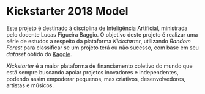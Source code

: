 # Kickstarter 2018 Model

Este projeto é destinado à disciplina de Inteligência Artificial, ministrada pelo docente Lucas Figueira Baggio. O objetivo deste projeto é realizar uma série de estudos a respeito da plataforma *Kickstarter*, utilizando *Random Forest* para classificar se um projeto terá ou não sucesso, com base em seu *dataset* obtido do [Kaggle](https://www.kaggle.com/kemical/kickstarter-projects).

*Kickstarter* é a maior plataforma de financiamento coletivo do mundo que está sempre buscando apoiar projetos inovadores e independentes, podendo assim empoderar pequenos, mas criativos, desenvolvedores, artistas e músicos.
